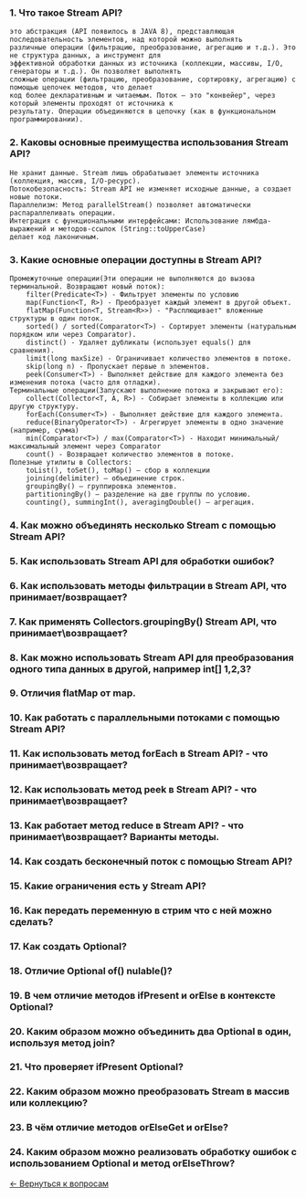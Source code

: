 ### 1. Что такое Stream API?
    это абстракция (API появилось в JAVA 8), представляющая последовательность элементов, над которой можно выполнять 
    различные операции (фильтрацию, преобразование, агрегацию и т.д.). Это не структура данных, а инструмент для 
    эффективной обработки данных из источника (коллекции, массивы, I/O, генераторы и т.д.). Он позволяет выполнять 
    сложные операции (фильтрацию, преобразование, сортировку, агрегацию) с помощью цепочек методов, что делает 
    код более декларативным и читаемым. Поток — это "конвейер", через который элементы проходят от источника к 
    результату. Операции объединяются в цепочку (как в функциональном программировании).
### 2. Каковы основные преимущества использования Stream API?
    Не хранит данные. Stream лишь обрабатывает элементы источника (коллекция, массив, I/O-ресурс).
    Потокобезопасность: Stream API не изменяет исходные данные, а создает новые потоки.
    Параллелизм: Метод parallelStream() позволяет автоматически распараллеливать операции.
    Интеграция с функциональными интерфейсами: Использование лямбда-выражений и методов-ссылок (String::toUpperCase) 
    делает код лаконичным.
### 3. Какие основные операции доступны в Stream API?
    Промежуточные операции(Эти операции не выполняются до вызова терминальной. Возвращают новый поток):
        filter(Predicate<T>) - Фильтрует элементы по условию
        map(Function<T, R>) - Преобразует каждый элемент в другой объект.
        flatMap(Function<T, Stream<R>>) - "Расплющивает" вложенные структуры в один поток.
        sorted() / sorted(Comparator<T>) - Сортирует элементы (натуральным порядком или через Comparator).
        distinct() - Удаляет дубликаты (использует equals() для сравнения).
        limit(long maxSize) - Ограничивает количество элементов в потоке.
        skip(long n) - Пропускает первые n элементов.
        peek(Consumer<T>) - Выполняет действие для каждого элемента без изменения потока (часто для отладки).
    Терминальные операции(Запускают выполнение потока и закрывают его):
        collect(Collector<T, A, R>) - Собирает элементы в коллекцию или другую структуру.
        forEach(Consumer<T>) - Выполняет действие для каждого элемента.
        reduce(BinaryOperator<T>) - Агрегирует элементы в одно значение (например, сумма)
        min(Comparator<T>) / max(Comparator<T>) - Находит минимальный/максимальный элемент через Comparator
        count() - Возвращает количество элементов в потоке.
    Полезные утилиты в Collectors:
        toList(), toSet(), toMap() — сбор в коллекции
        joining(delimiter) — объединение строк.
        groupingBy() — группировка элементов.
        partitioningBy() — разделение на две группы по условию.
        counting(), summingInt(), averagingDouble() — агрегация.
### 4. Как можно объединять несколько Stream с помощью Stream API?
### 5. Как использовать Stream API для обработки ошибок?
### 6. Как использовать методы фильтрации в Stream API, что принимает/возвращает?
### 7. Как применять Collectors.groupingBy() Stream API, что принимает\возвращает?
### 8. Как можно использовать Stream API для преобразования одного типа данных в другой, например int[] 1,2,3?
### 9. Отличия flatMap от map.
### 10. Как работать с параллельными потоками с помощью Stream API?
### 11. Как использовать метод forEach в Stream API? - что принимает\возвращает?
### 12. Как использовать метод peek в Stream API? - что принимает\возвращает?
### 13. Как работает метод reduce в Stream API? - что принимает\возвращает? Варианты методы.
### 14. Как создать бесконечный поток с помощью Stream API?
### 15. Какие ограничения есть у Stream API?
### 16. Как передать переменную в стрим что с ней можно сделать?
### 17. Как создать Optional?
### 18. Отличие Optional of() nulable()?
### 19. В чем отличие методов ifPresent и orElse в контексте Optional?
### 20. Каким образом можно объединить два Optional в один, используя метод join?
### 21. Что проверяет ifPresent Optional?
### 22. Каким образом можно преобразовать Stream в массив или коллекцию?
### 23. В чём отличие методов orElseGet и orElse?
### 24. Каким образом можно реализовать обработку ошибок с использованием Optional и метод orElseThrow?


[← Вернуться к вопросам](README.md)